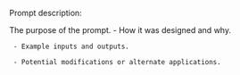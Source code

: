 Prompt description:

The purpose of the prompt.
     - How it was designed and why.

     - Example inputs and outputs.
     
     - Potential modifications or alternate applications.
